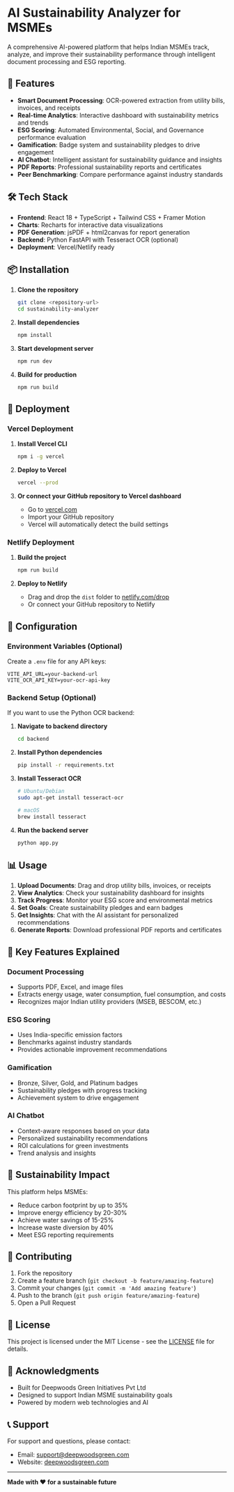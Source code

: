 # AI Sustainability Analyzer for MSMEs

A comprehensive AI-powered platform that helps Indian MSMEs track, analyze, and improve their sustainability performance through intelligent document processing and ESG reporting.

## 🚀 Features

- **Smart Document Processing**: OCR-powered extraction from utility bills, invoices, and receipts
- **Real-time Analytics**: Interactive dashboard with sustainability metrics and trends
- **ESG Scoring**: Automated Environmental, Social, and Governance performance evaluation
- **Gamification**: Badge system and sustainability pledges to drive engagement
- **AI Chatbot**: Intelligent assistant for sustainability guidance and insights
- **PDF Reports**: Professional sustainability reports and certificates
- **Peer Benchmarking**: Compare performance against industry standards

## 🛠️ Tech Stack

- **Frontend**: React 18 + TypeScript + Tailwind CSS + Framer Motion
- **Charts**: Recharts for interactive data visualizations
- **PDF Generation**: jsPDF + html2canvas for report generation
- **Backend**: Python FastAPI with Tesseract OCR (optional)
- **Deployment**: Vercel/Netlify ready

## 📦 Installation

1. **Clone the repository**
   ```bash
   git clone <repository-url>
   cd sustainability-analyzer
   ```

2. **Install dependencies**
   ```bash
   npm install
   ```

3. **Start development server**
   ```bash
   npm run dev
   ```

4. **Build for production**
   ```bash
   npm run build
   ```

## 🚀 Deployment

### Vercel Deployment

1. **Install Vercel CLI**
   ```bash
   npm i -g vercel
   ```

2. **Deploy to Vercel**
   ```bash
   vercel --prod
   ```

3. **Or connect your GitHub repository to Vercel dashboard**
   - Go to [vercel.com](https://vercel.com)
   - Import your GitHub repository
   - Vercel will automatically detect the build settings

### Netlify Deployment

1. **Build the project**
   ```bash
   npm run build
   ```

2. **Deploy to Netlify**
   - Drag and drop the `dist` folder to [netlify.com/drop](https://app.netlify.com/drop)
   - Or connect your GitHub repository to Netlify

## 🔧 Configuration

### Environment Variables (Optional)

Create a `.env` file for any API keys:

```env
VITE_API_URL=your-backend-url
VITE_OCR_API_KEY=your-ocr-api-key
```

### Backend Setup (Optional)

If you want to use the Python OCR backend:

1. **Navigate to backend directory**
   ```bash
   cd backend
   ```

2. **Install Python dependencies**
   ```bash
   pip install -r requirements.txt
   ```

3. **Install Tesseract OCR**
   ```bash
   # Ubuntu/Debian
   sudo apt-get install tesseract-ocr
   
   # macOS
   brew install tesseract
   ```

4. **Run the backend server**
   ```bash
   python app.py
   ```

## 📊 Usage

1. **Upload Documents**: Drag and drop utility bills, invoices, or receipts
2. **View Analytics**: Check your sustainability dashboard for insights
3. **Track Progress**: Monitor your ESG score and environmental metrics
4. **Set Goals**: Create sustainability pledges and earn badges
5. **Get Insights**: Chat with the AI assistant for personalized recommendations
6. **Generate Reports**: Download professional PDF reports and certificates

## 🎯 Key Features Explained

### Document Processing
- Supports PDF, Excel, and image files
- Extracts energy usage, water consumption, fuel consumption, and costs
- Recognizes major Indian utility providers (MSEB, BESCOM, etc.)

### ESG Scoring
- Uses India-specific emission factors
- Benchmarks against industry standards
- Provides actionable improvement recommendations

### Gamification
- Bronze, Silver, Gold, and Platinum badges
- Sustainability pledges with progress tracking
- Achievement system to drive engagement

### AI Chatbot
- Context-aware responses based on your data
- Personalized sustainability recommendations
- ROI calculations for green investments
- Trend analysis and insights

## 🌱 Sustainability Impact

This platform helps MSMEs:
- Reduce carbon footprint by up to 35%
- Improve energy efficiency by 20-30%
- Achieve water savings of 15-25%
- Increase waste diversion by 40%
- Meet ESG reporting requirements

## 🤝 Contributing

1. Fork the repository
2. Create a feature branch (`git checkout -b feature/amazing-feature`)
3. Commit your changes (`git commit -m 'Add amazing feature'`)
4. Push to the branch (`git push origin feature/amazing-feature`)
5. Open a Pull Request

## 📄 License

This project is licensed under the MIT License - see the [LICENSE](LICENSE) file for details.

## 🙏 Acknowledgments

- Built for Deepwoods Green Initiatives Pvt Ltd
- Designed to support Indian MSME sustainability goals
- Powered by modern web technologies and AI

## 📞 Support

For support and questions, please contact:
- Email: support@deepwoodsgreen.com
- Website: [deepwoodsgreen.com](https://deepwoodsgreen.com)

---

**Made with ❤️ for a sustainable future**
